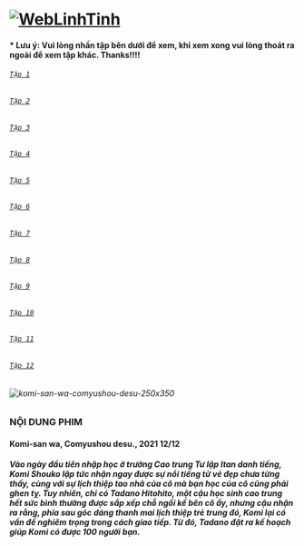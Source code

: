# [![WebLinhTinh](https://user-images.githubusercontent.com/75318518/142744863-3e57d0b8-e730-4ed0-a57c-c755c0eb671a.PNG)](https://admin1509.github.io/hoathinh247tv.com/)
#### * Lưu ý: Vui lòng nhấn tập bên dưới để xem, khi xem xong vui lòng thoát ra ngoài để xem tập khác. Thanks!!!!

###### [`Tập 1`](https://admin1509.github.io/hoathinh247tv.com/weblinhtinh.net/komi-san-wa-comyushou-desu/tap1/)
###### [`Tập 2`](https://admin1509.github.io/hoathinh247tv.com/weblinhtinh.net/komi-san-wa-comyushou-desu/tap2/)
###### [`Tập 3`](https://admin1509.github.io/hoathinh247tv.com/weblinhtinh.net/komi-san-wa-comyushou-desu/tap3/)
###### [`Tập 4`](https://admin1509.github.io/hoathinh247tv.com/weblinhtinh.net/komi-san-wa-comyushou-desu/tap4/)
###### [`Tập 5`](https://admin1509.github.io/hoathinh247tv.com/weblinhtinh.net/komi-san-wa-comyushou-desu/tap5/)
###### [`Tập 6`](https://admin1509.github.io/hoathinh247tv.com/weblinhtinh.net/komi-san-wa-comyushou-desu/tap6/)
###### [`Tập 7`](https://admin1509.github.io/hoathinh247tv.com/weblinhtinh.net/komi-san-wa-comyushou-desu/tap7/)
###### [`Tập 8`](https://admin1509.github.io/hoathinh247tv.com/weblinhtinh.net/komi-san-wa-comyushou-desu/tap8/)
###### [`Tập 9`](https://admin1509.github.io/hoathinh247tv.com/weblinhtinh.net/komi-san-wa-comyushou-desu/tap9/)
###### [`Tập 10`](https://admin1509.github.io/hoathinh247tv.com/weblinhtinh.net/komi-san-wa-comyushou-desu/tap10/)
###### [`Tập 11`](https://admin1509.github.io/hoathinh247tv.com/weblinhtinh.net/komi-san-wa-comyushou-desu/tap11/)
###### [`Tập 12`](https://admin1509.github.io/hoathinh247tv.com/weblinhtinh.net/komi-san-wa-comyushou-desu/tap12/)


###### ![komi-san-wa-comyushou-desu-250x350](https://user-images.githubusercontent.com/75318518/142747924-fc01211b-3218-4aba-b90e-f4a1da6912cd.png)

### NỘI DUNG PHIM
#### Komi-san wa, Comyushou desu., 2021 12/12
##### Vào ngày đầu tiên nhập học ở trường Cao trung Tư lập Itan danh tiếng, Komi Shouko lập tức nhận ngay được sự nổi tiếng từ vẻ đẹp chưa từng thấy, cùng với sự lịch thiệp tao nhã của cô mà bạn học của cô cũng phải ghen tỵ. Tuy nhiên, chỉ có Tadano Hitohito, một cậu học sinh cao trung hết sức bình thường được sắp xếp chỗ ngồi kế bên cô ấy, nhưng cậu nhận ra rằng, phía sau góc dáng thanh mai lịch thiệp trẻ trung đó, Komi lại có vấn đề nghiêm trọng trong cách giao tiếp. Từ đó, Tadano đặt ra kế hoạch giúp Komi có được 100 người bạn.
